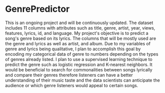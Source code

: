 # GenrePredictor
This is an ongoing project and will be continuously updated. The dataset includes 11 columns with attributes such as title, genre, artist, year, views, features, lyrics, id, and language. My project's objective is to predict a song's genre based on its lyrics. The columns that will be mostly used are the genre and lyrics as well as artist, and album. Due to my variables of genre and lyrics being qualitative, I plan to accomplish this goal by encoding my categorical data of genre to numbers depending on the types of genres already listed. I plan to use a supervised learning technique to predict the genre such as logistic regression and K-nearest neighbors. It would be beneficial to search for commonalities between songs lyrically and compare their genres therefore listeners can have a better understanding of their music taste and the data scientists can anticipate the audience or which genre listeners would appeal to certain songs.
